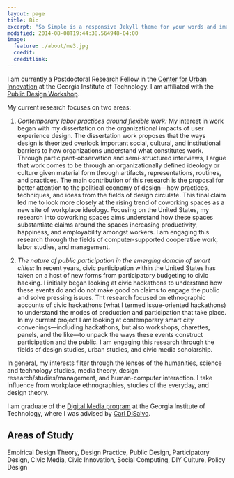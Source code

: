 ```yaml
---
layout: page
title: Bio
excerpt: "So Simple is a responsive Jekyll theme for your words and images."
modified: 2014-08-08T19:44:38.564948-04:00
image:
  feature: ./about/me3.jpg
  credit: 
  creditlink:
---
```


I am currently a Postdoctoral Research Fellow in the [Center for Urban Innovation](http://www.urbaninnovation.gatech.edu/) at the Georgia Institute of Technology. I am affiliated with the [Public Design Workshop](http://publicdesignworkshop.net).

My current research focuses on two areas:

1. *Contemporary labor practices around flexible work:* My interest in work began with my dissertation on the organizational impacts of user experience design. The dissertation work proposes that the ways design is theorized overlook important social, cultural, and institutional barriers to how organizations understand what constitutes work. Through participant-observation and semi-structured interviews, I argue that work comes to be through an organizationally defined ideology or culture given material form through artifacts, representations, routines, and practices. The main contribution of this research is the proposal for better attention to the political economy of design&mdash;how practices, techniques, and ideas from the fields of design circulate. This final claim led me to look more closely at the rising trend of coworking spaces as a new site of workplace ideology. Focusing on the United States, my research into coworking spaces aims understand how these spaces substantiate claims around the spaces increasing productivity, happiness, and employability amongst workers. I am engaging this research through the fields of computer-supported cooperative work, labor studies, and management. 

2. *The nature of public participation in the emerging domain of smart cities:* In recent years, civic participation within the United States has taken on a host of new forms from participatory budgeting to civic hacking. I initially began looking at civic hackathons to understand how these events do and do not make good on claims to engage the public and solve pressing issues. Tht research focused on ethnographic accounts of civic hackathons (what I termed issue-oriented hackathons) to understand the modes of production and participation that take place. In my current project I am looking at contemporary smart city convenings&mdash;including hackathons, but also workshops, charettes, panels, and the like&mdash;to unpack the ways these events construct participation and the public. I am engaging this research through the fields of design studies, urban studies, and civic media scholarship.

In general, my interests filter through the lenses of the humanities, science and technology studies, media theory, design research/studies/management, and human-computer interaction.  I take influence from workplace ethnographies, studies of the everyday, and design theory.

I am graduate of the [Digital Media program](http://dm.lmc.gatech.edu/) at the Georgia Institute of Technology, where I was advised by [Carl DiSalvo](http://carldisalvo.com/).

## Areas of Study

Empirical Design Theory, Design Practice, Public Design, Participatory Design, Civic Media, Civic Innovation, Social Computing, DIY Culture, Policy Design